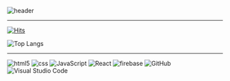 ![header](https://capsule-render.vercel.app/api?type=venom&color=c1ccc8&text=WOOD)

---


[![Hits](https://hits.seeyoufarm.com/api/count/incr/badge.svg?url=https%3A%2F%2Fgithub.com%2Fwxxd-fxrest&count_bg=%2379C83D&title_bg=%23555555&icon=waze.svg&icon_color=%23E7E7E7&title=GITHUB&edge_flat=false)](https://hits.seeyoufarm.com)


![Top Langs](https://github-readme-stats.vercel.app/api/top-langs/?username=wxxd-fxrest)

--- 

![html5](https://camo.githubusercontent.com/b7c411fca4c127d5f5dd1ac1edd055506310000c45081c31cffc584493a282b9/68747470733a2f2f696d672e736869656c64732e696f2f62616467652f68746d6c352d4533344632363f7374796c653d666c61742d737175617265266c6f676f3d68746d6c35266c6f676f436f6c6f723d7768697465) ![css](https://camo.githubusercontent.com/4309b68e6e2a82311a47d8e936f2e675c41a41da126d043c186b72c3287d402e/68747470733a2f2f696d672e736869656c64732e696f2f62616467652f6373732d3135373242363f7374796c653d666c61742d737175617265266c6f676f3d63737333266c6f676f436f6c6f723d7768697465) ![JavaScript](https://camo.githubusercontent.com/f7d59af4cb384e1cb72af97cab85cef0419f26ca8aa78fb1b48a6e38c2771514/68747470733a2f2f696d672e736869656c64732e696f2f62616467652f6a6176617363726970742d4637444631453f7374796c653d666c61742d737175617265266c6f676f3d6a617661736372697074266c6f676f436f6c6f723d626c61636b) ![React](https://camo.githubusercontent.com/005c58e07d361a4c8ed4632fc4aea579cf4fbb71f76256f2e53aaeb4f16446be/68747470733a2f2f696d672e736869656c64732e696f2f62616467652f52656163742d3631444146423f7374796c653d666c61742d737175617265266c6f676f3d7265616374266c6f676f436f6c6f723d626c61636b) ![firebase](https://camo.githubusercontent.com/8a066ba914a21b312ec4df30030c673950b22fce88b16faf27952664b87d9653/68747470733a2f2f696d672e736869656c64732e696f2f62616467652f66697265626173652d4646434132383f7374796c653d666f722d7468652d6261646765266c6f676f3d6669726562617365266c6f676f436f6c6f723d7768697465) ![GitHub](https://camo.githubusercontent.com/fa1587899012d5074db6b2870b25362a35388b9cefdce1f193e8e804ab76179b/68747470733a2f2f696d672e736869656c64732e696f2f62616467652f4769744875622d3138313731373f7374796c653d666c61742d737175617265266c6f676f3d676974687562266c6f676f436f6c6f723d7768697465) ![Visual Studio Code](https://camo.githubusercontent.com/6d8e055dfe461b4c11e2d71e0ee036892b5fa36593a7079b490348170968d797/68747470733a2f2f696d672e736869656c64732e696f2f62616467652f56697375616c2053747564696f20436f64652d3030374143433f7374796c653d666c61742d737175617265266c6f676f3d76697375616c2d73747564696f2d636f6465266c6f676f436f6c6f723d7768697465) 


